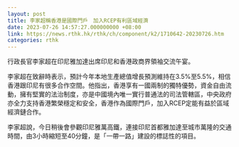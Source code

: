 ```yaml
---
layout: post
title: 李家超稱香港是國際門戶　加入RCEP有利區域經濟
date: 2023-07-26 14:57:27.000000000 +08:00
link: https://news.rthk.hk/rthk/ch/component/k2/1710642-20230726.htm
categories: rthk
---
```


行政長官李家超在印尼雅加達出席印尼和香港政商界領袖交流午宴。

李家超在致辭時表示，預計今年本地生產總值增長預測維持在3.5%至5.5%，相信香港跟印尼有很多合作空間。他指出，香港享有一國兩制的獨特優勢，資金自由流動，擁有堅實的法治制度，亦是中國境內唯一實行普通法的司法管轄區，中央政府亦全力支持香港繁榮穩定和安全，香港作為國際門戶，加入RCEP定能有益於區域經濟鏈合作。

李家超說，今日稍後會參觀印尼雅萬高鐵，連接印尼首都雅加達至城市萬隆的交通時間，由3小時縮短至40分鐘，是「一帶一路」建設的標誌性的項目。
